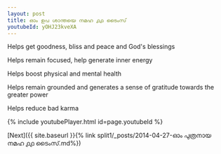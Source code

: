 ```yaml
---
layout: post
title: ഓം ഉപ ശാന്തയെ നമഹ ൧൧ ടൈംസ്
youtubeId: yOHJ23kveXA
---
```

 
 
Helps get goodness, bliss and peace and God's blessings
 
Helps remain focused, help generate inner energy 
 
Helps boost physical and mental health 
 
Helps remain grounded and generates a sense of gratitude towards the greater power 
 
Helps reduce bad karma
 
 
 
 


{% include youtubePlayer.html id=page.youtubeId %}
 
[Next]({{ site.baseurl }}{% link  split1/_posts/2014-04-27-ഓം പുത്രനായ നമഹ ൧൧ ടൈംസ്.md%})
 
